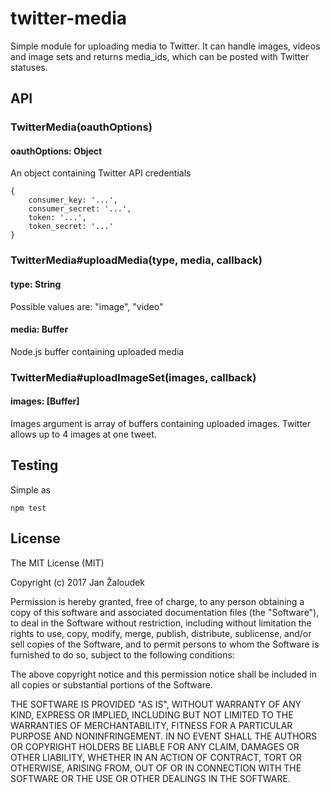# twitter-media

Simple module for uploading media to Twitter. It can handle images, videos and image sets and returns media_ids, which can be posted with Twitter statuses.

## API

### TwitterMedia(oauthOptions)

#### oauthOptions: Object
An object containing Twitter API credentials

	{
		consumer_key: '...',
		consumer_secret: '...',
		token: '...',
		token_secret: '...'
	}

### TwitterMedia#uploadMedia(type, media, callback)

#### type: String
Possible values are: "image", "video"

#### media: Buffer
Node.js buffer containing uploaded media


### TwitterMedia#uploadImageSet(images, callback)

#### images: [Buffer]
Images argument is array of buffers containing uploaded images. Twitter allows up to 4 images at one tweet.

## Testing
Simple as

	npm test

## License
The MIT License (MIT)

Copyright (c) 2017 Jan Žaloudek

Permission is hereby granted, free of charge, to any person obtaining a copy
of this software and associated documentation files (the "Software"), to deal
in the Software without restriction, including without limitation the rights
to use, copy, modify, merge, publish, distribute, sublicense, and/or sell
copies of the Software, and to permit persons to whom the Software is
furnished to do so, subject to the following conditions:

The above copyright notice and this permission notice shall be included in all
copies or substantial portions of the Software.

THE SOFTWARE IS PROVIDED "AS IS", WITHOUT WARRANTY OF ANY KIND, EXPRESS OR
IMPLIED, INCLUDING BUT NOT LIMITED TO THE WARRANTIES OF MERCHANTABILITY,
FITNESS FOR A PARTICULAR PURPOSE AND NONINFRINGEMENT. IN NO EVENT SHALL THE
AUTHORS OR COPYRIGHT HOLDERS BE LIABLE FOR ANY CLAIM, DAMAGES OR OTHER
LIABILITY, WHETHER IN AN ACTION OF CONTRACT, TORT OR OTHERWISE, ARISING FROM,
OUT OF OR IN CONNECTION WITH THE SOFTWARE OR THE USE OR OTHER DEALINGS IN THE
SOFTWARE.
